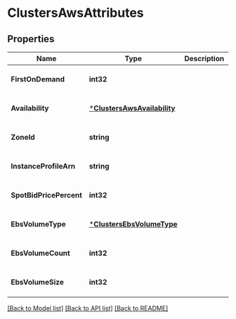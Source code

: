 # ClustersAwsAttributes

## Properties
Name | Type | Description | Notes
------------ | ------------- | ------------- | -------------
**FirstOnDemand** | **int32** |  | [optional] [default to null]
**Availability** | [***ClustersAwsAvailability**](ClustersAwsAvailability.md) |  | [optional] [default to null]
**ZoneId** | **string** |  | [optional] [default to null]
**InstanceProfileArn** | **string** |  | [optional] [default to null]
**SpotBidPricePercent** | **int32** |  | [optional] [default to null]
**EbsVolumeType** | [***ClustersEbsVolumeType**](ClustersEbsVolumeType.md) |  | [optional] [default to null]
**EbsVolumeCount** | **int32** |  | [optional] [default to null]
**EbsVolumeSize** | **int32** |  | [optional] [default to null]

[[Back to Model list]](../README.md#documentation-for-models) [[Back to API list]](../README.md#documentation-for-api-endpoints) [[Back to README]](../README.md)



